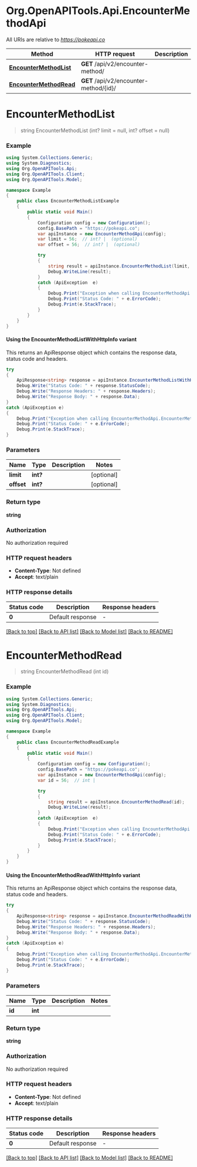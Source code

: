# Org.OpenAPITools.Api.EncounterMethodApi

All URIs are relative to *https://pokeapi.co*

| Method | HTTP request | Description |
|--------|--------------|-------------|
| [**EncounterMethodList**](EncounterMethodApi.md#encountermethodlist) | **GET** /api/v2/encounter-method/ |  |
| [**EncounterMethodRead**](EncounterMethodApi.md#encountermethodread) | **GET** /api/v2/encounter-method/{id}/ |  |

<a name="encountermethodlist"></a>
# **EncounterMethodList**
> string EncounterMethodList (int? limit = null, int? offset = null)



### Example
```csharp
using System.Collections.Generic;
using System.Diagnostics;
using Org.OpenAPITools.Api;
using Org.OpenAPITools.Client;
using Org.OpenAPITools.Model;

namespace Example
{
    public class EncounterMethodListExample
    {
        public static void Main()
        {
            Configuration config = new Configuration();
            config.BasePath = "https://pokeapi.co";
            var apiInstance = new EncounterMethodApi(config);
            var limit = 56;  // int? |  (optional) 
            var offset = 56;  // int? |  (optional) 

            try
            {
                string result = apiInstance.EncounterMethodList(limit, offset);
                Debug.WriteLine(result);
            }
            catch (ApiException  e)
            {
                Debug.Print("Exception when calling EncounterMethodApi.EncounterMethodList: " + e.Message);
                Debug.Print("Status Code: " + e.ErrorCode);
                Debug.Print(e.StackTrace);
            }
        }
    }
}
```

#### Using the EncounterMethodListWithHttpInfo variant
This returns an ApiResponse object which contains the response data, status code and headers.

```csharp
try
{
    ApiResponse<string> response = apiInstance.EncounterMethodListWithHttpInfo(limit, offset);
    Debug.Write("Status Code: " + response.StatusCode);
    Debug.Write("Response Headers: " + response.Headers);
    Debug.Write("Response Body: " + response.Data);
}
catch (ApiException e)
{
    Debug.Print("Exception when calling EncounterMethodApi.EncounterMethodListWithHttpInfo: " + e.Message);
    Debug.Print("Status Code: " + e.ErrorCode);
    Debug.Print(e.StackTrace);
}
```

### Parameters

| Name | Type | Description | Notes |
|------|------|-------------|-------|
| **limit** | **int?** |  | [optional]  |
| **offset** | **int?** |  | [optional]  |

### Return type

**string**

### Authorization

No authorization required

### HTTP request headers

 - **Content-Type**: Not defined
 - **Accept**: text/plain


### HTTP response details
| Status code | Description | Response headers |
|-------------|-------------|------------------|
| **0** | Default response |  -  |

[[Back to top]](#) [[Back to API list]](../README.md#documentation-for-api-endpoints) [[Back to Model list]](../README.md#documentation-for-models) [[Back to README]](../README.md)

<a name="encountermethodread"></a>
# **EncounterMethodRead**
> string EncounterMethodRead (int id)



### Example
```csharp
using System.Collections.Generic;
using System.Diagnostics;
using Org.OpenAPITools.Api;
using Org.OpenAPITools.Client;
using Org.OpenAPITools.Model;

namespace Example
{
    public class EncounterMethodReadExample
    {
        public static void Main()
        {
            Configuration config = new Configuration();
            config.BasePath = "https://pokeapi.co";
            var apiInstance = new EncounterMethodApi(config);
            var id = 56;  // int | 

            try
            {
                string result = apiInstance.EncounterMethodRead(id);
                Debug.WriteLine(result);
            }
            catch (ApiException  e)
            {
                Debug.Print("Exception when calling EncounterMethodApi.EncounterMethodRead: " + e.Message);
                Debug.Print("Status Code: " + e.ErrorCode);
                Debug.Print(e.StackTrace);
            }
        }
    }
}
```

#### Using the EncounterMethodReadWithHttpInfo variant
This returns an ApiResponse object which contains the response data, status code and headers.

```csharp
try
{
    ApiResponse<string> response = apiInstance.EncounterMethodReadWithHttpInfo(id);
    Debug.Write("Status Code: " + response.StatusCode);
    Debug.Write("Response Headers: " + response.Headers);
    Debug.Write("Response Body: " + response.Data);
}
catch (ApiException e)
{
    Debug.Print("Exception when calling EncounterMethodApi.EncounterMethodReadWithHttpInfo: " + e.Message);
    Debug.Print("Status Code: " + e.ErrorCode);
    Debug.Print(e.StackTrace);
}
```

### Parameters

| Name | Type | Description | Notes |
|------|------|-------------|-------|
| **id** | **int** |  |  |

### Return type

**string**

### Authorization

No authorization required

### HTTP request headers

 - **Content-Type**: Not defined
 - **Accept**: text/plain


### HTTP response details
| Status code | Description | Response headers |
|-------------|-------------|------------------|
| **0** | Default response |  -  |

[[Back to top]](#) [[Back to API list]](../README.md#documentation-for-api-endpoints) [[Back to Model list]](../README.md#documentation-for-models) [[Back to README]](../README.md)

